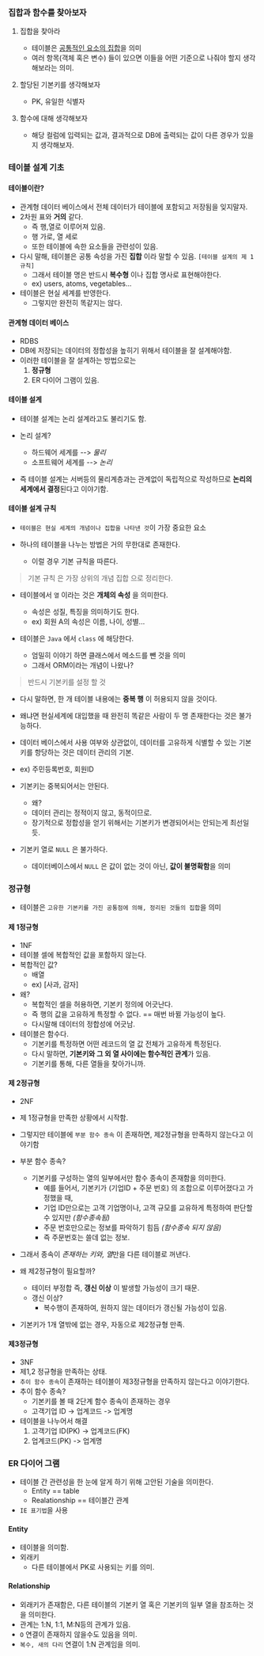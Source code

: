 ### 집합과 함수를 찾아보자

1. 집합을 찾아라
   - 테이블은 <u>공통적인 요소의 집합</u>을 의미
   - 여러 항목(객체 혹은 변수) 들이 있으면 이들을 어떤 기준으로 나줘야 할지 생각해보라는 의미.

2. 할당된 기본키를 생각해보자
   - PK, 유일한 식별자
3. 함수에 대해 생각해보자
   - 해당 컬럼에 입력되는 값과, 결과적으로 DB에 출력되는 값이 다른 경우가 있을지 생각해보자.



### 테이블 설계 기초

#### 테이블이란?

- 관계형 데이터 베이스에서 전체 데이터가 테이블에 포함되고 저장됨을 잊지말자.
- 2차원 표와 **거의** 같다.
  - 즉 행,열로 이루어져 있음.
  - 행 가로, 열 세로
  - 또한 테이블에 속한 요소들을 관련성이 있음.
- 다시 말해, 테이블은 공통 속성을 가진 **집합** 이라 말할 수 있음. `[테이블 설계의 제 1규칙]`
  - 그래서 테이블 명은 반드시 **복수형** 이나 집합 명사로 표현해야한다.
  - ex) users, atoms, vegetables...
- 테이블은 현실 세계를 반영한다.
  - 그렇지만 완전히 똑같지는 않다.

#### 관계형 데이터 베이스

- RDBS
- DB에 저장되는 데이터의 정합성을 높히기 위해서 테이블을 잘 설계해야함.
- 이러한 테이블을 잘 설계하는 방법으로는
  1. **정규형**
  2. ER 다이어 그램이 있음.



#### 테이블 설계

- 테이블 설계는 논리 설계라고도 불리기도 함.
- 논리 설계?
  - 하드웨어 세계를 --> *물리*
  - 소프트웨어 세계를 --> *논리*

- 즉 테이블 설계는 서버등의 물리계층과는 관계없이 독립적으로 작성하므로 **논리의 세계에서 결정**된다고 이야기함.



#### 테이블 설계 규칙

- `테이블은 현실 세계의 개념이나 집합을 나타낸 것`이 가장 중요한 요소

- 하나의 테이블을 나누는 방법은 거의 무한대로 존재한다.

  - 이럴 경우 기본 규칙을 따른다.
  
  

> 기본 규칙 은 가장 상위의 개념 집합 으로 정리한다.

- 테이블에서 `열`  이라는 것은 **개체의 속성** 을 의미한다.

  - 속성은 성질, 특징을 의미하기도 한다.
  - ex) 회원 A의 속성은 이름, 나이, 성별...

- 테이블은 `Java` 에서 `class` 에 해당한다.
  - 엄밀히 이야기 하면 클래스에서 메소드를 뺀 것을 의미
  - 그래서 ORM이라는 개념이 나왔나?



> 반드시 기본키를 설정 할 것

- 다시 말하면, 한 개 테이블 내용에는 **중복 행**  이 허용되지 않을 것이다.
- 왜냐면 현실세계에 대입했을 때 완전히 똑같은 사람이 두 명 존재한다는 것은 불가능하다.
- 데이터 베이스에서 사용 여부와 상관없이, 데이터를 고유하게 식별할 수 있는 기본키를 항당하는 것은 데이터 관리의 기본.

- ex) 주민등록번호, 회원ID

- 기본키는 중복되어서는 안된다.
  - 왜? 
  - 데이터 관리는 정적이지 않고, 동적이므로.
  - 장기적으로 정합성을 얻기 위해서는 기본키가 변경되어서는 안되는게 최선일듯.

- 기본키 열로 `NULL` 은 불가하다.
  - 데이터베이스에서 `NULL` 은 값이 없는 것이 아닌, **값이 불명확함**을 의미



### 정규형

- 테이블은 `고유한 기본키를 가진 공통점에 의해, 정리된 것들의 집합`을 의미



#### 제 1정규형

- 1NF
- 테이블 셀에 복합적인 값을 포함하지 않는다.
- 복합적인 값?
  - 배열
  - ex) [사과, 감자]
- 왜?
  - 복합적인 셀을 허용하면, 기본키 정의에 어긋난다.
  - 즉 행의 값을 고유하게 특정할 수 없다. == 매번 바뀔 가능성이 높다.
  - 다시말해 데이터의 정합성에 어긋남.
- 테이블은 함수다.
  - 기본키를 특정하면 어떤 레코드의 열 값 전체가 고유하게 특정된다.
  - 다시 말하면, **기본키와 그 외 열 사이에는 함수적인 관계**가 있음.
  - 기본키를 통해, 다른 열들을 찾아가니까.



#### 제 2정규형

- 2NF
- 제 1정규형을 만족한 상황에서 시작함.

- 그렇지만 테이블에 `부분 함수 종속` 이 존재하면, 제2정규형을 만족하지 않는다고 이야기함
- 부분 함수 종속?
  - 기본키를 구성하는 열의 일부에서만 함수 종속이 존재함을 의미한다.
    - 예를 들어서, 기본키가 (기업ID + 주문 번호) 의 조합으로 이루어졌다고 가정했을 때,
    - 기업 ID만으로는 고객 기업명이나, 고객 규모를 교유하게 특정하여 판단할 수 있지만 *(함수종속됨)*
    - 주문 번호만으로는 정보를 파악하기 힘듬 *(함수종속 되지 않음)*
    - 즉 주문번호는 쓸데 없는 정보.

- 그래서 종속이 *존재하는 키와, 열*만을 다른 테이블로 꺼낸다.
- 왜 제2정규형이 필요할까?
  - 테이터 부정합 즉, **갱신 이상** 이 발생할 가능성이 크기 때문.
  - 갱신 이상?
    - 복수행이 존재하여, 원하지 않는 데이터가 갱신될 가능성이 있음.

- 기본키가 1개 열밖에 없는 경우, 자동으로 제2정규형 만족.
  

#### 제3정규형

- 3NF
- 제1,2 정규형을 만족하는 상태.
- `추이 함수 종속`이 존재하는 테이블이 제3정규형을 만족하지 않는다고 이야기한다.
- 추이 함수 종속?
  - 기본키를 볼 때 2단계 함수 종속이 존재하는 경우
  - 고객기업 ID -> 업계코드 -> 업계명
- 테이블을 나누어서 해결
  1. 고객기업 ID(PK) -> 업계코드(FK)
  2. 업계코드(PK) -> 업계명



#### 

### ER 다이어 그램

- 테이블 간 관련성을 한 눈에 알게 하기 위해 고안된 기술을 의미한다.
  - Entity == table
  - Realationship == 테이블간 관계
- `IE 표기법`을 사용



#### Entity

- 테이블을 의미함.
- 외래키 
  - 다른 테이블에서 PK로 사용되는 키를 의미.



#### Relationship

- 외래키가 존재함은, 다른 테이블의 기본키 열 혹은 기본키의 일부 열을 참조하는 것을 의미한다.
- 관계는 1:N, 1:1, M:N등의 관계가 있음.
- `O`  연결이 존재하지 않을수도 있음을 의미.
- `복수, 새의 다리` 연결이 1:N 관계임을 의미.
